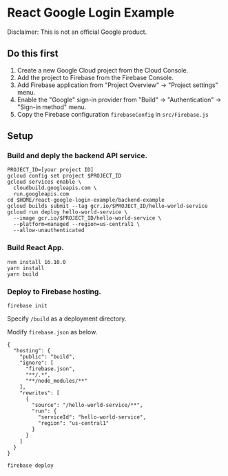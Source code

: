 # React Google Login Example

Disclaimer: This is not an official Google product.

## Do this first
1. Create a new Google Cloud project from the Cloud Console.
1. Add the project to Firebase from the Firebase Console.
1. Add Firebase application from "Project Overview" -> "Project settings" menu.
1. Enable the "Google" sign-in provider from "Build" -> "Authentication" -> "Sign-in method" menu.
1. Copy the Firebase configuration `firebaseConfig` in `src/Firebase.js`

## Setup

### Build and deply the backend API service.

```
PROJECT_ID=[your project ID]
gcloud config set project $PROJECT_ID
gcloud services enable \
  cloudbuild.googleapis.com \
  run.googleapis.com 
cd $HOME/react-google-login-example/backend-example
gcloud builds submit --tag gcr.io/$PROJECT_ID/hello-world-service
gcloud run deploy hello-world-service \
  --image gcr.io/$PROJECT_ID/hello-world-service \
  --platform=managed --region=us-central1 \
  --allow-unauthenticated
```

### Build React App.

```
nvm install 16.10.0
yarn install
yarn build
```

### Deploy to Firebase hosting.

```
firebase init
```
Specify `/build` as a deployment directory.

Modify `firebase.json` as below.
```
{
  "hosting": {
    "public": "build",
    "ignore": [
      "firebase.json",
      "**/.*",
      "**/node_modules/**"
    ],
    "rewrites": [
      {
        "source": "/hello-world-service/**",
        "run": {
          "serviceId": "hello-world-service",
          "region": "us-central1"
        }
      }
    ]
  }
}
```

```
firebase deploy
```
